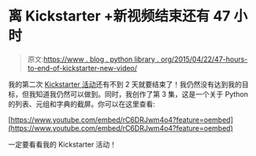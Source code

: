# 离 Kickstarter +新视频结束还有 47 小时

> 原文:[https://www . blog . python library . org/2015/04/22/47-hours-to-end-of-kickstarter-new-video/](https://www.blog.pythonlibrary.org/2015/04/22/47-hours-to-end-of-kickstarter-new-video/)

我的第二次 [Kickstarter 活动](https://www.kickstarter.com/projects/34257246/the-python-101-screencast)还有不到 2 天就要结束了！我仍然没有达到我的目标，但我知道我仍然可以做到。同时，我创作了第 3 集，这是一个关于 Python 的列表、元组和字典的截屏。你可以在这里查看:

[https://www.youtube.com/embed/rC6DRJwm4o4?feature=oembed](https://www.youtube.com/embed/rC6DRJwm4o4?feature=oembed)

一定要看看我的 Kickstarter 活动！